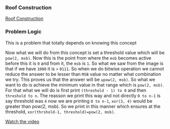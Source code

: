 ### Roof Construction
[Roof Construction](https://codeforces.com/problemset/problem/1632/B)

### Problem Logic
This is a problem that totally depends on knowing this concept 


Now what we will do from this concept is set a threshold value which will be `pow(2, msb)`. Now this is the point from where the `msb` becomes active before this it is `0` and from it, the `msb` is `1`. So what we saw from the image is that if we have `1000` it is `>` `0111`. So when we do bitwise operation we cannot reduce the answer to be lesser than `MSB` value no matter what combination we try. This proves us that the answer will be `≥pow(2, msb)`. So what we want to do is achieve the minimum value in that range which is `pow(2, msb)`. For that what we will do is first print `(threshold - 1) to 0` and then `threshold to n`. The reasson we print this way and not directly `0 to n-1` is say threshold was `4` now we are printing `0 to n-1`, `xor(3, 4)` would be greater than pow(2, msb). So we print in this manner which ensures at the threshold, `xor(thrshold-1, threshold)=pow(2, msb)`. 

[Watch the video](https://www.youtube.com/watch?v=39W4Xgbawyc)